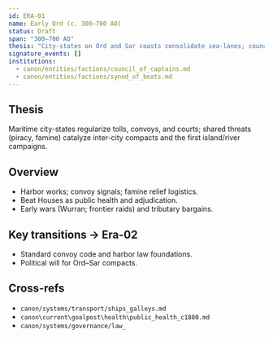 ```yaml
---
id: ERA-01
name: Early Ord (c. 300–700 AO)
status: Draft
span: "300–700 AO"
thesis: "City-states on Ord and Sar coasts consolidate sea-lanes; councils, temple courts, and levy fleets emerge from practical needs (tolls, hygiene, famine control)."
signature_events: []
institutions:
  - canon/entities/factions/council_of_captains.md
  - canon/entities/factions/synod_of_beats.md
---
```


## Thesis
Maritime city-states regularize tolls, convoys, and courts; shared threats (piracy, famine) catalyze inter-city compacts and the first island/river campaigns.

## Overview
- Harbor works; convoy signals; famine relief logistics.
- Beat Houses as public health and adjudication.
- Early wars (Wurran; frontier raids) and tributary bargains.

## Key transitions → Era-02
- Standard convoy code and harbor law foundations.
- Political will for Ord–Sar compacts.

## Cross-refs
- `canon/systems/transport/ships_galleys.md`
- `canon\current\goalpost\health\public_health_c1800.md`
- `canon/systems/governance/law_`